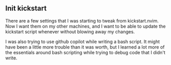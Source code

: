 ## Init kickstart

There are a few settings that I was starting to tweak from kickstart.nvim. Now I want them on my other machines, and I want to be able to update the kickstart script whenever without blowing away my changes.

I was also trying to use github copilot while writing a bash script. It might have been a little more trouble than it was worth, but I learned a lot more of the essentials around bash scripting while trying to debug code that I didn't write.


